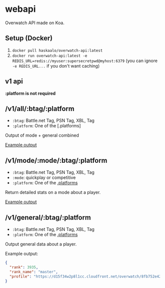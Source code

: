 # webapi

Overwatch API made on Koa.

## Setup (Docker)

1. `docker pull haskaalo/overwatch-api:latest`
3. `docker run overwatch-api:latest -e REDIS_URL=redis://myuser:supersecretpwd@myhost:6379` (you can ignore `-e REDIS_URL...` if you don't want caching)

## v1 api

**:platform is not required**

## /v1/all/:btag/:platform

* `:btag`: Battle.net Tag, PSN Tag, XBL, Tag
* `:platform`: One of the [.platforms]

Output of mode + general combined

[Example output](https://gist.github.com/Haskaalo/7d25f66536aa548f267f1941a2ac45e2)

## /v1/mode/:mode/:btag/:platform

* `:btag`: Battle.net Tag, PSN Tag, XBL, Tag
* `:mode`: quickplay or competitive
* `:platform`: One of the [.platforms](https://github.com/haskaalo/overwatch-api/tree/master/packages/owapi/#platforms)

Return detailed stats on a mode about a player.

[Example output](https://gist.github.com/Haskaalo/12cbc1b8c9eb9bc0c60d3e2d2986044d)

## /v1/general/:btag/:platform

* `:btag`: Battle.net Tag, PSN Tag, XBL, Tag
* `:platform`: One of the [.platforms](https://github.com/haskaalo/overwatch-api/tree/master/packages/owapi/#platforms)

Output general data about a player. 

Example output:

```json
{
  "rank": 3935,
  "rank_name": "master",
  "profile": "https://d15f34w2p8l1cc.cloudfront.net/overwatch/8fb752e425af261dff0c2fb39535e06f9b110dfafcde7c8df321bc836811ba59.png"
}
```
